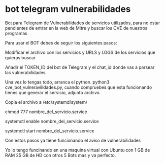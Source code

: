 # bot telegram vulnerabilidades
Bot para Telegram de Vulnerabilidades de servicios utilizados, para no estar pendientes de entrar en la web de Mitre y buscar los CVE de nuestros programas

Para usar el BOT debes de seguir los siguientes pasos:

Modificar el archivo con los servicios y URLS y LOGS de los servicios que quieras buscar

Añadir el TOKEN_ID del bot de Telegram y el chat_id donde vas a parsear las vulnerabilidades

Una vez lo tengas todo, arranca el python. python3 cve_bot_vulneravilidades.py, cuando compruebes que esta funcionando tienes que generar el servicio, adjunto archivo. 

Copia el archivo a /etc/systemd/system/

chmod 777 nombre_del_servicio.service

systemctl enable nombre_del_servicio.service

systemctl start nombre_del_servicio.service

Con estos pasos ya tiene funcionando el aviso de vulnerabilidades 

Yo lo tengo funcinando en una maquina virtual con Ubuntu con 1 GB de RAM 25 GB de HD con otros 5 Bots mas y va perfecto.
